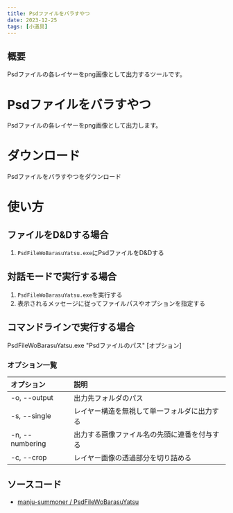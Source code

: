 ```yaml
---
title: Psdファイルをバラすやつ
date: 2023-12-25
tags: [小道具]
---
```

## 概要
Psdファイルの各レイヤーをpng画像として出力するツールです。

# Psdファイルをバラすやつ
Psdファイルの各レイヤーをpng画像として出力します。

# ダウンロード
<Download url="https://object-storage.tyo1.conoha.io/v1/nc_4fac3ef0e6d843249e0ab2f1fc3e8f85/public/PsdFileWoBarasuYatsu.zip">Psdファイルをバラすやつをダウンロード</Download>

# 使い方
## ファイルをD&Dする場合
1. `PsdFileWoBarasuYatsu.exe`にPsdファイルをD&Dする

## 対話モードで実行する場合
1. `PsdFileWoBarasuYatsu.exe`を実行する
2. 表示されるメッセージに従ってファイルパスやオプションを指定する

## コマンドラインで実行する場合
PsdFileWoBarasuYatsu.exe "Psdファイルのパス" [オプション]

### オプション一覧
|オプション|説明|
|:--|:--|
|-o, --output|出力先フォルダのパス|
|-s, --single|レイヤー構造を無視して単一フォルダに出力する|
|-n, --numbering|出力する画像ファイル名の先頭に連番を付与する|
|-c, --crop|レイヤー画像の透過部分を切り詰める|

## ソースコード
- [manju-summoner / PsdFileWoBarasuYatsu](https://github.com/manju-summoner/PsdFileWoBarasuYatsu)